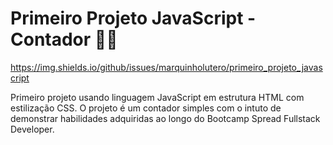 # Primeiro Projeto JavaScript  - Contador 👨‍💻

https://img.shields.io/github/issues/marquinholutero/primeiro_projeto_javascript

Primeiro projeto usando linguagem JavaScript em estrutura HTML com estilização CSS. O projeto é um contador simples com o intuto de demonstrar habilidades adquiridas ao longo do Bootcamp Spread Fullstack Developer. 



